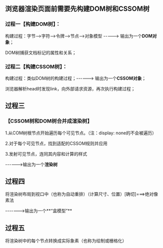 ## 浏览器渲染页面前需要先构建DOM树和CSSOM树

### 过程一【构建DOM树】：

构建过程：字节——>字符——>令牌——>节点——>对象模型   -----> 输出为一个**DOM对象**；

DOM树捕获文档标记的属性和关系；

### 过程二【构建CSSOM树】：

构建过程：类似DOM树的构建过程；------> 输出为一个**CSSOM对象**；

浏览器解析head时发现link，向外部请求资源，再次执行构建过程；

## 过程三

### 【CSSOM树和DOM树合并成渲染树】

1.从COM树根节点开始遍历每个可见节点。（注：display: none的不会被遍历）

2.对于每个可见节点，找到适配的CSSOM规则并应用

3.发射可见节点，连同其内容和计算的样式

------>输出为一个**渲染树**

## 过程四

将渲染树布局到视口中（也称为自动重排）（计算尺寸、位置）[确切]===>绝对像素法

------->输出为一个**“盒模型”**

## 过程五

将渲染树中的每个节点转换成实际象素（也称为绘制或栅格化）

